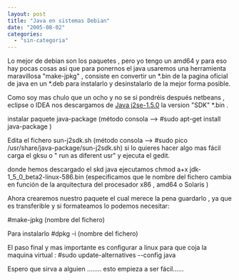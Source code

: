 ```yaml
---
layout: post
title: "Java en sistemas Debian"
date: "2005-08-02"
categories: 
  - "sin-categoria"
---
```



Lo mejor de debian son los paquetes , pero yo tengo un amd64 y para eso hay pocas cosas asi que para ponernos el java usaremos una herramienta maravillosa "make-jpkg" , consiste en convertir un \*.bin de la pagina oficial de java en un \*.deb para instalarlo y desinstalarlo de la mejor forma posible.

Como soy mas chulo que un ocho y no se si pondréis después netbeans , eclipse o IDEA nos descargamos de [Java j2se-1.5.0](https://java.sun.com/j2se/1.5.0/download.jsp) la version "SDK" \*.bin .

instalar paquete java-package (método consola --> #sudo apt-get install java-package )

Edita el fichero sun-j2sdk.sh (método consola --> #sudo pico /usr/share/java-package/sun-j2sdk.sh) si lo quieres hacer algo mas fácil carga el gksu o " run as diferent usr" y ejecuta el gedit.

donde hemos descargado el skd java ejecutamos chmod a+x jdk-1\_5\_0\_beta2-linux-586.bin (especificamos que le nombre del fichero cambia en función de la arquitectura del procesador x86 , amd64 o Solaris )

Ahora crearemos nuestro paquete el cual merece la pena guardarlo , ya que es transferible y si formateamos lo podemos necesitar:

#make-jpkg (nombre del fichero)

Para instalarlo #dpkg -i (nombre del fichero)

El paso final y mas importante es configurar a linux para que coja la maquina virtual : #sudo update-alternatives --config java

Espero que sirva a alguien ........ esto empieza a ser fácil......
